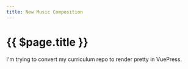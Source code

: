 ```yaml
---
title: New Music Composition
---
```


# {{ $page.title }}

I'm trying to convert my curriculum repo to render pretty in VuePress.
